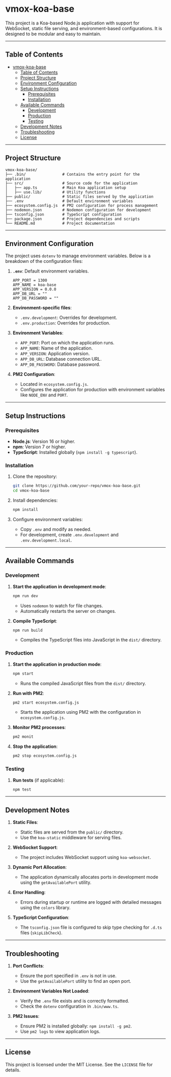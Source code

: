 # vmox-koa-base

This project is a Koa-based Node.js application with support for WebSocket, static file serving, and environment-based configurations. It is designed to be modular and easy to maintain.

---

## Table of Contents

- [vmox-koa-base](#vmox-koa-base)
  - [Table of Contents](#table-of-contents)
  - [Project Structure](#project-structure)
  - [Environment Configuration](#environment-configuration)
  - [Setup Instructions](#setup-instructions)
    - [Prerequisites](#prerequisites)
    - [Installation](#installation)
  - [Available Commands](#available-commands)
    - [Development](#development)
    - [Production](#production)
    - [Testing](#testing)
  - [Development Notes](#development-notes)
  - [Troubleshooting](#troubleshooting)
  - [License](#license)

---

## Project Structure

```
vmox-koa-base/
├── .bin/                # Contains the entry point for the application
├── src/                 # Source code for the application
│   ├── app.ts           # Main Koa application setup
│   ├── use.lib/         # Utility functions
├── public/              # Static files served by the application
├── .env                 # Default environment variables
├── ecosystem.config.js  # PM2 configuration for process management
├── nodemon.json         # Nodemon configuration for development
├── tsconfig.json        # TypeScript configuration
├── package.json         # Project dependencies and scripts
└── README.md            # Project documentation
```

---

## Environment Configuration

The project uses `dotenv` to manage environment variables. Below is a breakdown of the configuration files:

1. **`.env`**: Default environment variables.
   ```
   APP_PORT = 1300
   APP_NAME = koa-base
   APP_VERSION = 0.0.0
   APP_DB_URL = ""
   APP_DB_PASSWORD = ""
   ```

2. **Environment-specific files**:
   - `.env.development`: Overrides for development.
   - `.env.production`: Overrides for production.

3. **Environment Variables**:
   - `APP_PORT`: Port on which the application runs.
   - `APP_NAME`: Name of the application.
   - `APP_VERSION`: Application version.
   - `APP_DB_URL`: Database connection URL.
   - `APP_DB_PASSWORD`: Database password.

4. **PM2 Configuration**:
   - Located in `ecosystem.config.js`.
   - Configures the application for production with environment variables like `NODE_ENV` and `PORT`.

---

## Setup Instructions

### Prerequisites

- **Node.js**: Version 16 or higher.
- **npm**: Version 7 or higher.
- **TypeScript**: Installed globally (`npm install -g typescript`).

### Installation

1. Clone the repository:
   ```bash
   git clone https://github.com/your-repo/vmox-koa-base.git
   cd vmox-koa-base
   ```

2. Install dependencies:
   ```bash
   npm install
   ```

3. Configure environment variables:
   - Copy `.env` and modify as needed.
   - For development, create `.env.development` and `.env.development.local`.

---

## Available Commands

### Development

1. **Start the application in development mode**:
   ```bash
   npm run dev
   ```
   - Uses `nodemon` to watch for file changes.
   - Automatically restarts the server on changes.

2. **Compile TypeScript**:
   ```bash
   npm run build
   ```
   - Compiles the TypeScript files into JavaScript in the `dist/` directory.

### Production

1. **Start the application in production mode**:
   ```bash
   npm start
   ```
   - Runs the compiled JavaScript files from the `dist/` directory.

2. **Run with PM2**:
   ```bash
   pm2 start ecosystem.config.js
   ```
   - Starts the application using PM2 with the configuration in `ecosystem.config.js`.

3. **Monitor PM2 processes**:
   ```bash
   pm2 monit
   ```

4. **Stop the application**:
   ```bash
   pm2 stop ecosystem.config.js
   ```

### Testing

1. **Run tests** (if applicable):
   ```bash
   npm test
   ```

---

## Development Notes

1. **Static Files**:
   - Static files are served from the `public/` directory.
   - Use the `koa-static` middleware for serving files.

2. **WebSocket Support**:
   - The project includes WebSocket support using `koa-websocket`.

3. **Dynamic Port Allocation**:
   - The application dynamically allocates ports in development mode using the `getAvailablePort` utility.

4. **Error Handling**:
   - Errors during startup or runtime are logged with detailed messages using the `colors` library.

5. **TypeScript Configuration**:
   - The `tsconfig.json` file is configured to skip type checking for `.d.ts` files (`skipLibCheck`).

---

## Troubleshooting

1. **Port Conflicts**:
   - Ensure the port specified in `.env` is not in use.
   - Use the `getAvailablePort` utility to find an open port.

2. **Environment Variables Not Loaded**:
   - Verify the `.env` file exists and is correctly formatted.
   - Check the `dotenv` configuration in `.bin/www.ts`.

3. **PM2 Issues**:
   - Ensure PM2 is installed globally: `npm install -g pm2`.
   - Use `pm2 logs` to view application logs.

---

## License

This project is licensed under the MIT License. See the `LICENSE` file for details.